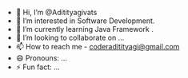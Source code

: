 - 👋 Hi, I’m @Aditityagivats
- 👀 I’m interested in Software Development.
-  🌱 I’m currently learning Java Framework .
- 💞️ I’m looking to collaborate on ...
- 📫 How to reach me - coderaditityagi@gmail.com
- 😄 Pronouns: ...
- ⚡ Fun fact: ...

<!---
Aditityagivats/Aditityagivats is a ✨ special ✨ repository because its `README.md` (this file) appears on your GitHub profile.
You can click the Preview link to take a look at your changes.
--->
